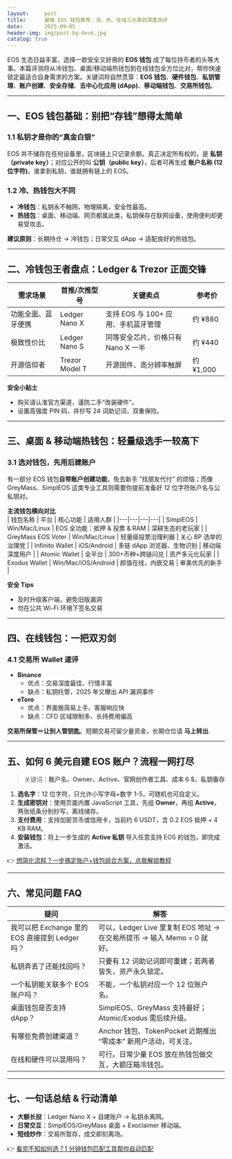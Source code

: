 ```yaml
---
layout:     post
title:      最强 EOS 钱包推荐：冷、热、在线三大类别深度测评
date:       2025-09-05
header-img: img/post-bg-desk.jpg
catalog: true
---
```


EOS 生态日益丰富，选择一款安全又好用的 **EOS 钱包** 成了每位持币者的头等大事。本篇评测将从冷钱包、桌面/移动端热钱包到在线钱包全方位比对，帮你快速锁定最适合自身需求的方案。关键词将自然贯穿：**EOS 钱包**、**硬件钱包**、**私钥管理**、**账户创建**、**安全存储**、**去中心化应用 (dApp)**、**移动端钱包**、**交易所钱包**。

---

## 一、EOS 钱包基础：别把“存钱”想得太简单

### 1.1 私钥才是你的“真金白银”  
EOS 并不储存在任何设备里，区块链上只记录余额。真正决定所有权的，是 **私钥（private key）**；对应公开的叫 **公钥（public key）**，后者可再生成 **账户名称 (12 位字符)**。谁拿到私钥，谁就拥有链上的 EOS。

### 1.2 冷、热钱包大不同  
- **冷钱包**：私钥永不触网，物理隔离，安全性最高。  
- **热钱包**：桌面、移动端、网页都属此类，私钥保存在联网设备，使用便利却更易受攻击。

**建议原则**：长期持仓 → 冷钱包；日常交互 dApp → 适配良好的热钱包。

---

## 二、冷钱包王者盘点：Ledger & Trezor 正面交锋

| 需求场景 | 首推/次推型号 | 关键卖点 | 参考价 |
|---|---|---|---|
| 功能全面、蓝牙便携 | Ledger Nano X | 支持 EOS 与 100+ 应用、手机蓝牙管理 | 约 ¥880 |
| 极致性价比 | Ledger Nano S | 同等安全芯片、价格只有 Nano X 一半 | 约 ¥440 |
| 开源信仰者 | Trezor Model T | 开源固件、高分辨率触屏 | 约 ¥1,000 |

**安全小贴士**  
- 购买请认准官方渠道，谨防二手“改装硬件”。  
- 设置高强度 PIN 码，并抄写 24 词助记词，双重保险。

---

## 三、桌面 & 移动端热钱包：轻量级选手一较高下

### 3.1 选对钱包，先用后建账户  
有一部分 EOS 钱包**自带账户创建功能**，免去新手 ”找朋友代付“ 的烦恼；而像 GreyMass、SimplEOS 这类专业工具则需要你提前准备好 12 位字符账户名与公私钥对。

**主流钱包横向对比**  
| 钱包名称 | 平台 | 核心功能 | 适用人群 |
|---|---|---|---|
| SimplEOS | Win/Mac/Linux | EOS 全功能：抵押 & 投票 & RAM | 深耕生态的老玩家 |
| GreyMass EOS Voter | Win/Mac/Linux | 轻量级投票治理利器 | 关心 BP 选举的治理党 |
| Infinito Wallet | iOS/Android | 多链 dApp 浏览器、生物识别 | 移动端深度用户 |
| Atomic Wallet | 全平台 | 300+币种+跨链闪兑 | 资产多元化玩家 |
| Exodus Wallet | Win/Mac/iOS/Android | 颜值在线，内嵌交易 | 审美优先的新手 |

**安全 Tips**  
- 及时升级客户端，避免旧版漏洞  
- 勿在公共 Wi-Fi 环境下签名交易

---

## 四、在线钱包：一把双刃剑

### 4.1 交易所 Wallet 速评  
- **Binance**  
  - 优点：交易深度最佳、行情丰富  
  - 缺点：私钥托管，2025 年又曝出 API 漏洞事件  
- **eToro**  
  - 优点：界面极简易上手、客服响应快  
  - 缺点：CFD 区域限制多、长持费用偏高  

**交易所保管＝让别人管钥匙**。短期交易可留少量资金，长期仓位请 **马上转出**.

---

## 五、如何 6 美元自建 EOS 账户？流程一网打尽

> 关键词：**账户名、Owner、Active、官网创作者工具、成本 6 $、私钥备存**

1. **选名字**：12 位字符，只允许小写字母+数字 1-5，可随机也可自定义。  
2. **生成密钥对**：使用页面内置 JavaScript 工具，先组 **Owner**，再组 **Active**，两张纸条分别抄写，离线储存。  
3. **支付费用**：支持加密货币或信用卡，当前约 6 USDT，含 0.2 EOS 抵押 + 4 KB RAM。  
4. **安装钱包**：将上一步生成的 **Active 私钥** 导入任意支持 EOS 的钱包，即完成激活。

👉 [想简化流程？一步搞定账户+钱包组合方案，点我解锁教程](https://okxdog.com/)

---

## 六、常见问题 FAQ

| 疑问 | 解答 |
|---|---|
| 我可以把 Exchange 里的 EOS 直接提到 Ledger 吗？ | 可以，Ledger Live 里复制 EOS 地址 → 在交易所提币 → 输入 Memo = 0 就好。 |
| 私钥弄丢了还能找回吗？ | 只要有 12 词助记词即可重建；若两者皆失，资产永久锁定。 |
| 一个私钥能关联多个 EOS 账户吗？ | 不能，一个私钥对应一个 12 位账户名。 |
| 桌面钱包是否支持 dApp？ | SimplEOS、GreyMass 支持最好；Atomic/Exodus 需后续升级。 |
| 有哪些免费创建渠道？ | Anchor 钱包、TokenPocket 近期推出 “零成本” 新用户活动，可关注。 |
| 在线和硬件可以混用吗？ | 可行。日常少量 EOS 放在热钱包做交互，大额压箱冷钱包。 |

---

## 七、一句话总结 & 行动清单

- **大额长投**：Ledger Nano X + 自建账户 → 私钥永离网。  
- **日常交互**：SimplEOS/GreyMass 桌面 + Exoclaimer 移动端。  
- **短线炒作**：交易所暂存，成交即刻离场。

👉 [看完不知如何选？1 分钟钱包匹配工具帮你自动匹配](https://okxdog.com/)